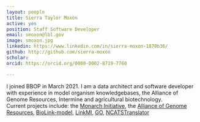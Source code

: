 ```yaml
---
layout: people
title: Sierra Taylor Moxon
active: yes
position: Staff Software Developer
email: smoxon@lbl.gov
image: smoxon.jpg
linkedin: https://www.linkedin.com/in/sierra-moxon-1878b36/
github: http://github.com/sierra-moxon
scholar: 
orcid: https://orcid.org/0000-0002-8719-7760

---
```

I joined BBOP in March 2021. I am a data architect and software developer with experience in model organism knowledgebases, the Alliance of Genome Resources, 
Intermine and agricultural biotechnology.  
Current projects include: the [Monarch Initiative](https://monarchinitiative.org), the [Alliance of Genome Resources](https://www.alliancegenome.org), [BioLink-model](https://github.com/biolink/biolink-model), [LinkMl](https://github.com/biolink/biolinkml), [GO](https://github.com/geneontology), [NCATSTranslator](https://github.com/orgs/NCATSTranslator/teams)

